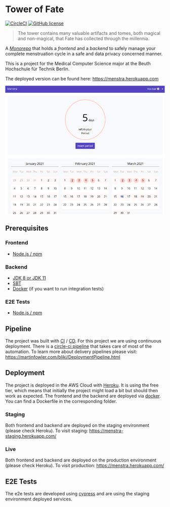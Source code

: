 # Tower of Fate

[![CircleCI](https://circleci.com/gh/meandor/tower-of-fate.svg?style=shield)](https://circleci.com/gh/meandor/tower-of-fate)
[![GitHub license](https://img.shields.io/github/license/meandor/tower-of-fate.svg)](https://github.com/meandor/tower-of-fate/blob/master/LICENSE)

> The tower contains many valuable artifacts and tomes, both magical and non-magical, that Fate has collected through
>the millennia.

A [_Monorepo_](https://en.wikipedia.org/wiki/Monorepo) that holds a _frontend_ and a _backend_ to safely manage your
complete menstruation cycle in a safe and data privacy concerned manner.

This is a project for the Medical Computer Science major at the Beuth Hochschule für Technik Berlin.

The deployed version can be found here: https://menstra.herokuapp.com

![screenshot of menstra](docs/example-screenshot.png)

## Prerequisites
### Frontend
* [Node.js / npm](https://nodejs.org/en/download/)

### Backend
* [JDK 8 or JDK 11](https://adoptopenjdk.net/installation.html)
* [SBT](https://www.scala-sbt.org/1.x/docs/Setup.html)
* [Docker](https://docs.docker.com/desktop/) (if you want to run integration tests)

### E2E Tests
* [Node.js / npm](https://nodejs.org/en/download/)

## Pipeline
The project was built with [CI](https://martinfowler.com/articles/continuousIntegration.html) / [CD](https://azure.microsoft.com/en-us/overview/continuous-delivery-vs-continuous-deployment/). For this project we are using continuous deployment.
There is a [circle-ci pipeline](https://app.circleci.com/pipelines/github/meandor/tower-of-fate) that takes care of most
of the automation. To learn more about delivery pipelines please visit: https://martinfowler.com/bliki/DeploymentPipeline.html

## Deployment
The project is deployed in the AWS Cloud with [Heroku](https://dashboard.heroku.com/pipelines/d2d0bc61-3d2d-452a-824a-45daa4ed3a11).
It is using the free tier, which means that initially the project might load a bit but should then work as expected.
The frontend and the backend are deployed via [docker](https://www.docker.com). You can find a Dockerfile in the
corresponding folder.

### Staging
Both frontend and backend are deployed on the staging environment (please check Heroku).
To visit staging: https://menstra-staging.herokuapp.com/

### Live
Both frontend and backend are deployed on the production environment (please check Heroku).
To visit production: https://menstra.herokuapp.com/

## E2E Tests
The e2e tests are developed using [cypress](https://www.cypress.io) and are using the staging environment deployed
services.